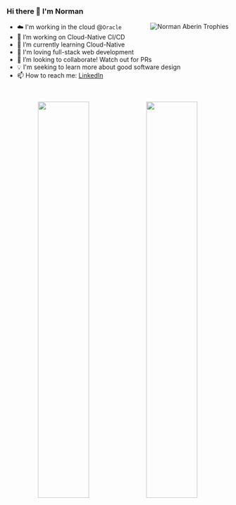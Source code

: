 ### Hi there 👋 I'm Norman


<img witdh="50px" src="https://github-profile-trophy.vercel.app/?username=naberin&theme=alduin&no-frame=true&column=4)](https://github.com/ryo-ma/github-profile-trophy" alt="Norman Aberin Trophies" align="right" />

- ☁️ I'm working in the cloud @`Oracle`
- 🔭 I’m working on Cloud-Native CI/CD
- 🌱 I’m currently learning Cloud-Native
- 🤖 I'm loving full-stack web development
- 👯 I’m looking to collaborate! Watch out for PRs
- 💡 I'm seeking to learn more about good software design
- 📫 How to reach me: [LinkedIn](https://www.linkedin.com/in/norman-aberin/)

<br>
<p align="center">
  <img width="48%" src="https://github-readme-streak-stats.herokuapp.com/?user=naberin&theme=radical&hide_border=true"/>
  <img width="48%" src="https://github-readme-stats.vercel.app/api?username=naberin&show_icons=true&theme=radical&count_private=true&hide_border=true&include_all_commits=true"/>
</p>
